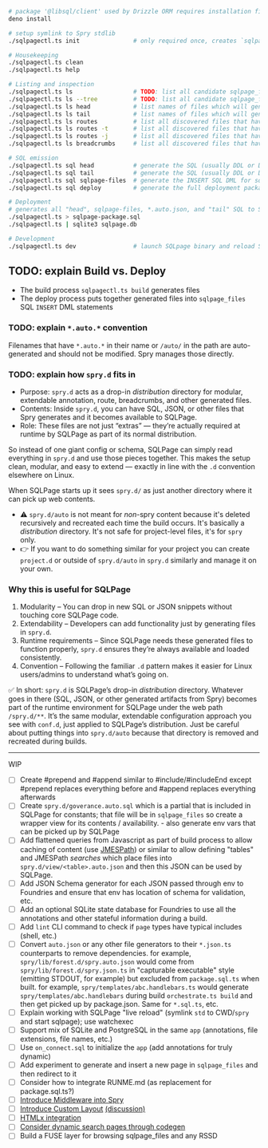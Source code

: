 ```bash
# package '@libsql/client' used by Drizzle ORM requires installation first
deno install

# setup symlink to Spry stdlib
./sqlpagectl.ts init               # only required once, creates `sqlpage/sqlpage.json` and `src/spry` symlink

# Housekeeping
./sqlpagectl.ts clean
./sqlpagectl.ts help

# Listing and inspection
./sqlpagectl.ts ls                 # TODO: list all candidate sqlpage_files content files and if there are any annotation errors
./sqlpagectl.ts ls --tree          # TODO: list all candidate sqlpage_files content files as a tree
./sqlpagectl.ts ls head            # list names of files which will generate SQL DDL/DML for "init" operations that go before sqlpage_files inserts
./sqlpagectl.ts ls tail            # list names of files which will generate SQL DDL/DML for "finalization" operations that go after sqlpage_files inserts
./sqlpagectl.ts ls routes          # list all discovered files that have route annotations as a tree
./sqlpagectl.ts ls routes -t       # list all discovered files that have route annotations as a table
./sqlpagectl.ts ls routes -j       # list all discovered files that have route annotations as JSON
./sqlpagectl.ts ls breadcrumbs     # list all discovered files that have route annotations as breadcrumbs

# SQL emission
./sqlpagectl.ts sql head           # generate the SQL (usually DDL or DML, not SQL) that go before sqlpage_files inserts
./sqlpagectl.ts sql tail           # generate the SQL (usually DDL or DML, not SQL) that go after sqlpage_files inserts
./sqlpagectl.ts sql sqlpage-files  # generate the INSERT SQL DML for sqlpage_files contents
./sqlpagectl.ts sql deploy         # generate the full deployment package (all the above)

# Deployment
# generates all "head", sqlpage-files, *.auto.json, and "tail" SQL to STDOUT
./sqlpagectl.ts > sqlpage-package.sql
./sqlpagectl.ts | sqlite3 sqlpage.db

# Development
./sqlpagectl.ts dev                # launch SQLpage binary and reload SQLite content on file changes
```

## TODO: explain Build vs. Deploy

- The build process `sqlpagectl.ts build` generates files
- The deploy process puts together generated files into `sqlpage_files` SQL
  `INSERT` DML statements

### TODO: explain `*.auto.*` convention

Filenames that have `*.auto.*` in their name or `/auto/` in the path are
auto-generated and should not be modified. Spry manages those directly.

### TODO: explain how `spry.d` fits in

- Purpose: `spry.d` acts as a drop-in _distribution_ directory for modular,
  extendable annotation, route, breadcrumbs, and other generated files.
- Contents: Inside `spry.d`, you can have SQL, JSON, or other files that Spry
  generates and it becomes available to SQLPage.
- Role: These files are not just “extras” — they’re actually required at runtime
  by SQLPage as part of its normal distribution.

So instead of one giant config or schema, SQLPage can simply read everything in
`spry.d` and use those pieces together. This makes the setup clean, modular, and
easy to extend — exactly in line with the `.d` convention elsewhere on Linux.

When SQLPage starts up it sees `spry.d/` as just another directory where it can
pick up web contents.

- ⚠️ `spry.d/auto` is not meant for _non_-spry content because it's deleted
  recursively and recreated each time the build occurs. It's basically a
  _distribution_ directory. It's not safe for project-level files, it's for
  `spry` only.
- 👉 If you want to do something similar for your project you can create
  `project.d` or outside of `spry.d/auto` in `spry.d` similarly and manage it on
  your own.

### Why this is useful for SQLPage

1. Modularity – You can drop in new SQL or JSON snippets without touching core
   SQLPage code.
2. Extendability – Developers can add functionality just by generating files in
   `spry.d`.
3. Runtime requirements – Since SQLPage needs these generated files to function
   properly, `spry.d` ensures they’re always available and loaded consistently.
4. Convention – Following the familiar `.d` pattern makes it easier for Linux
   users/admins to understand what’s going on.

✅ In short: `spry.d` is SQLPage’s drop-in _distribution_ directory. Whatever
goes in there (SQL, JSON, or other generated artifacts from Spry) becomes part
of the runtime environment for SQLPage under the web path `/spry.d/**`. It’s the
same modular, extendable configuration approach you see with `conf.d`, just
applied to SQLPage’s distribution. Just be careful about putting things into
`spry.d/auto` because that directory is removed and recreated during builds.

---

WIP

- [ ] Create #prepend and #append similar to #include/#includeEnd except
      #prepend replaces everything before and #append replaces everything
      afterwards
- [ ] Create `spry.d/goverance.auto.sql` which is a partial that is included in
      SQLPage for constants; that file will be in `sqlpage_files` so create a
      wrapper view for its contents / availability. - also generate env vars
      that can be picked up by SQLPage
- [ ] Add flattened queries from Javascript as part of build process to allow
      caching of content (use
      [JMESPath](https://github.com/cloudydeno/jmespath)) or similar to allow
      defining "tables" and JMESPath _searches_ which place files into
      `spry.d/view/<table>.auto.json` and then this JSON can be used by SQLPage.
- [ ] Add JSON Schema generator for each JSON passed through env to Foundries
      and ensure that env has location of schema for validation, etc.
- [ ] Add an optional SQLite state database for Foundries to use all the
      annotations and other stateful information during a build.
- [ ] Add `lint` CLI command to check if `page` types have typical includes
      (shell, etc.)
- [ ] Convert `auto.json` or any other file generators to their `*.json.ts`
      counterparts to remove dependencies. for example,
      `spry/lib/forest.d/spry.auto.json` would come from
      `spry/lib/forest.d/spry.json.ts` in "capturable executable" style
      (emitting STDOUT, for example) but excluded from `package.sql.ts` when
      built. for example, `spry/templates/abc.handlebars.ts` would generate
      `spry/templates/abc.handlebars` during build `orchestrate.ts build` and
      then get picked up by package.json. Same for `*.sql.ts`, etc.
- [ ] Explain working with SQLPage "live reload" (symlink `std` to CWD/`spry`
      and start sqlpage); use watchexec
- [ ] Support mix of SQLite and PostgreSQL in the same `app` (annotations, file
      extensions, file names, etc.)
- [ ] Use `on_connect.sql` to initialize the `app` (add annotations for truly
      dynamic)
- [ ] Add experiment to generate and insert a new page in `sqlpage_files` and
      then redirect to it
- [ ] Consider how to integrate RUNME.md (as replacement for package.sql.ts?)
- [ ] [Introduce Middleware into Spry](https://github.com/sqlpage/SQLPage/discussions/584)
- [ ] [Introduce Custom Layout](https://github.com/sqlpage/SQLPage/blob/main/sqlpage/templates/shell.handlebars)
      [(discussion)](https://github.com/sqlpage/SQLPage/discussions/731)
- [ ] [HTMLx integration](https://github.com/sqlpage/SQLPage/discussions/628)
- [ ] [Consider dynamic search pages through codegen](https://github.com/sqlpage/SQLPage/discussions/699)
- [ ] Build a FUSE layer for browsing sqlpage_files and any RSSD

